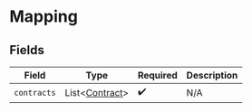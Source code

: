 # Mapping


## Fields

| Field                                              | Type                                               | Required                                           | Description                                        |
| -------------------------------------------------- | -------------------------------------------------- | -------------------------------------------------- | -------------------------------------------------- |
| `contracts`                                        | List\<[Contract](../../models/shared/Contract.md)> | :heavy_check_mark:                                 | N/A                                                |